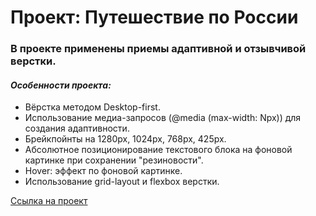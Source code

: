 # Проект: Путешествие по России

### В проекте применены приемы адаптивной и отзывчивой верстки.
#### *Особенности проекта:*
* Вёрстка методом Desktop-first.
* Использование медиа-запросов (@media (max-width: Npx)) для создания адаптивности.
* Брейкпойнты на 1280px, 1024px, 768px, 425px.
* Абсолютное позиционирование текстового блока на фоновой картинке при сохранении "резиновости".
* Hover: эффект по фоновой картинке.
* Использование grid-layout и flexbox верстки.

[Cсылка на проект](https://sergeygetmanskiy.github.io/russian-travel/ "russian-travel")

